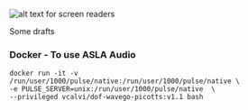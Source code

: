 ![alt text for screen readers](https://repository-images.githubusercontent.com/488006361/cbd94f28-bcfa-4fa4-a784-a9a57678b3fa)

Some drafts 
### Docker - To use ASLA Audio
```
docker run -it -v /run/user/1000/pulse/native:/run/user/1000/pulse/native \
-e PULSE_SERVER=unix:/run/user/1000/pulse/native  \
--privileged vcalvi/dof-wavego-picotts:v1.1 bash
```
